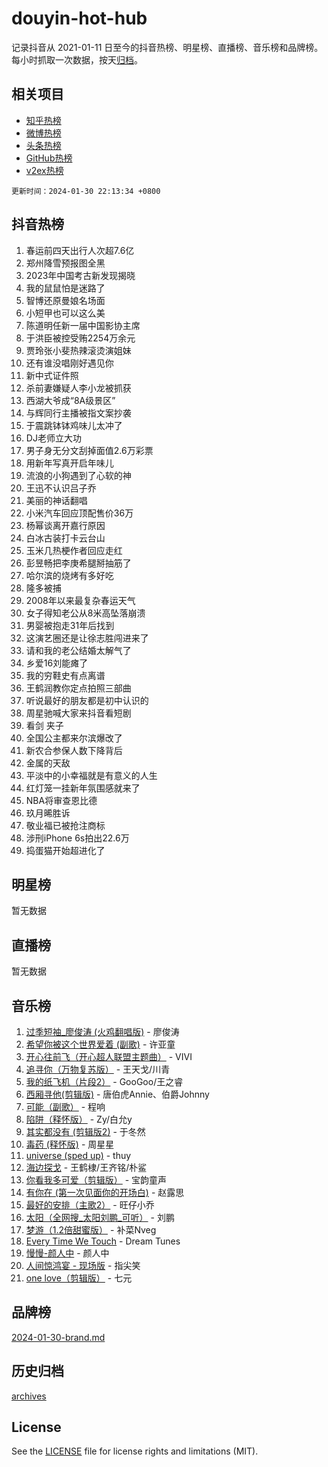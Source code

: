 # douyin-hot-hub

记录抖音从 2021-01-11 日至今的抖音热榜、明星榜、直播榜、音乐榜和品牌榜。每小时抓取一次数据，按天[归档](archives)。

## 相关项目

- [知乎热榜](https://github.com/lonnyzhang423/zhihu-hot-hub)
- [微博热榜](https://github.com/lonnyzhang423/weibo-hot-hub)
- [头条热榜](https://github.com/lonnyzhang423/toutiao-hot-hub)
- [GitHub热榜](https://github.com/lonnyzhang423/github-hot-hub)
- [v2ex热榜](https://github.com/lonnyzhang423/v2ex-hot-hub)


`更新时间：2024-01-30 22:13:34 +0800`

## 抖音热榜

1. 春运前四天出行人次超7.6亿
1. 郑州降雪预报图全黑
1. 2023年中国考古新发现揭晓
1. 我的鼠鼠怕是迷路了
1. 智博还原曼娘名场面
1. 小短甲也可以这么美
1. 陈道明任新一届中国影协主席
1. 于洪臣被控受贿2254万余元
1. 贾玲张小斐热辣滚烫演姐妹
1. 还有谁没唱刚好遇见你
1. 新中式证件照
1. 杀前妻嫌疑人李小龙被抓获
1. 西湖大爷成“8A级景区”
1. 与辉同行主播被指文案抄袭
1. 于震跳钵钵鸡味儿太冲了
1. DJ老师立大功
1. 男子身无分文刮掉面值2.6万彩票
1. 用新年写真开启年味儿
1. 流浪的小狗遇到了心软的神
1. 王迅不认识吕子乔
1. 美丽的神话翻唱
1. 小米汽车回应顶配售价36万
1. 杨幂谈离开嘉行原因
1. 白冰古装打卡云台山
1. 玉米几热梗作者回应走红
1. 彭昱畅把李庚希腿掰抽筋了
1. 哈尔滨的烧烤有多好吃
1. 隆多被捕
1. 2008年以来最复杂春运天气
1. 女子得知老公从8米高坠落崩溃
1. 男婴被抱走31年后找到
1. 这演艺圈还是让徐志胜闯进来了
1. 请和我的老公结婚太解气了
1. 乡爱16刘能瘫了
1. 我的穷鞋史有点离谱
1. 王鹤润教你定点拍照三部曲
1. 听说最好的朋友都是初中认识的
1. 周星驰喊大家来抖音看短剧
1. 看剑 夹子
1. 全国公主都来尔滨爆改了
1. 新农合参保人数下降背后
1. 金属的天敌
1. 平淡中的小幸福就是有意义的人生
1. 红灯笼一挂新年氛围感就来了
1. NBA将审查恩比德
1. 玖月晞胜诉
1. 敬业福已被抢注商标
1. 涉刑iPhone 6s拍出22.6万
1. 捣蛋猫开始超进化了

## 明星榜

暂无数据

## 直播榜

暂无数据

## 音乐榜

1. [过季短袖_廖俊涛 (火鸡翻唱版)](https://sf86-cdn-tos.douyinstatic.com/obj/tos-cn-ve-2774/ogQVJl0tRBKxQgZji7YClFEBrVDeHpPTWfCZbQ) - 廖俊涛
1. [希望你被这个世界爱着 (副歌)](https://sf3-cdn-tos.douyinstatic.com/obj/tos-cn-ve-2774/oUHCmWQfZlE3QQBKBeD8rCFLpJzPgCpImhsxMt) - 许亚童
1. [开心往前飞（开心超人联盟主题曲）](https://sf3-cdn-tos.douyinstatic.com/obj/tos-cn-ve-2774/9d8fb7c82cf1421fb93a9fe925275e0a) - VIVI
1. [追寻你（万物复苏版）](https://sf86-cdn-tos.douyinstatic.com/obj/tos-cn-ve-2774/oYeAZJsbjIDit9APmBg8u6uDUQnHmoCf3gbo74) - 王天戈/川青
1. [我的纸飞机（片段2）](https://sf3-cdn-tos.douyinstatic.com/obj/tos-cn-ve-2774/oM2ZrKcg2CD5AeRB2gkeXOFB1IxAGJdZPazYHf) - GooGoo/王之睿
1. [西厢寻他(剪辑版)](https://sf6-cdn-tos.douyinstatic.com/obj/tos-cn-ve-2774/oUsAVfAQKlRNxEv5qxvIB8o5qmIWUcXbzJKJhw) - 唐伯虎Annie、伯爵Johnny
1. [可能（副歌）](https://sf86-cdn-tos.douyinstatic.com/obj/tos-cn-ve-2774/cde1731888894259b333569393c2fb51) - 程响
1. [陷阱（释怀版）](https://sf3-cdn-tos.douyinstatic.com/obj/tos-cn-ve-2774/oE8C21LeZrzKLDFfQYgMzx4GAIHageG5IzayY7) - Zy/白允y
1. [其实都没有 (剪辑版2)](https://sf6-cdn-tos.douyinstatic.com/obj/tos-cn-ve-2774/oEBNQenHZtBhxYjGgUDQk0BCHTigQafgFlbQ7k) - 于冬然
1. [毒药 (释怀版)](https://sf86-cdn-tos.douyinstatic.com/obj/tos-cn-ve-2774/oYILMEAzspdZBIzy4frJNB8ZHPHWAhiwowd4Ad) - 周星星
1. [universe (sped up)](https://sf86-cdn-tos.douyinstatic.com/obj/tos-cn-ve-2774/oIQnurQLDCsdYeegkM4CKuVb23MZBXtX6QB8bv) - thuy
1. [海边探戈](https://sf3-cdn-tos.douyinstatic.com/obj/tos-cn-ve-2774/os9gE0VQCGqt6VQkZDyBBYvfSDY0QFe3vVmubn) - 王鹤棣/王齐铭/朴鲨
1. [你看我多可爱（剪辑版）](https://sf3-cdn-tos.douyinstatic.com/obj/tos-cn-ve-2774/018d241ee66a4a189b2fa9ea2fe3363d) - 宝韵童声
1. [有你在 (第一次见面你的开场白)](https://sf3-cdn-tos.douyinstatic.com/obj/tos-cn-ve-2774/oAthrQ3ClJBfI57uBoFEgNDYtNCZ0TSYQQfxQ0) - 赵露思
1. [最好的安排（主歌2）](https://sf86-cdn-tos.douyinstatic.com/obj/tos-cn-ve-2774/oMMZX1DuHpMwgoDztBmZswgQnbCeeANZxBHkFY) - 旺仔小乔
1. [太阳（全网搜_太阳刘鹏_可听）](https://sf3-cdn-tos.douyinstatic.com/obj/tos-cn-ve-2774/ogWbyIQnlBFImVbeDocRdCIYtBHlbJXgfZMvgz) - 刘鹏
1. [梦游（1.2倍甜蜜版）](https://sf86-cdn-tos.douyinstatic.com/obj/tos-cn-ve-2774/o4gyAUm8hwufoEABmwVIiQtHsFuGzAEEWtNMzo) - 补菜Nveg
1. [Every Time We Touch](https://sf3-cdn-tos.douyinstatic.com/obj/tos-cn-ve-2774/ogN6lUKQeBBfEVhIOMikG1CcJjugxk1tztZyhP) - Dream Tunes
1. [慢慢-颜人中](https://sf86-cdn-tos.douyinstatic.com/obj/tos-cn-ve-2774/ocjHNfBXdBxQNC8ZGAeoLMFTUgtBg8bkExunDC) - 颜人中
1. [人间惊鸿宴 - 现场版](https://sf6-cdn-tos.douyinstatic.com/obj/tos-cn-ve-2774/osF4mrPePAf2Yv8Wfr5fATCHZwL5h1QiGQAKwz) - 指尖笑
1. [one love（剪辑版）](https://sf86-cdn-tos.douyinstatic.com/obj/tos-cn-ve-2774/o4utbbKzHedACBQ0bkG7ZBgUvDQzbBDnYd1f1k) - 七元

## 品牌榜

[2024-01-30-brand.md](archives/2024-01-30-brand.md)

## 历史归档

[archives](archives)

## License

See the [LICENSE](LICENSE) file for license rights and limitations (MIT).
